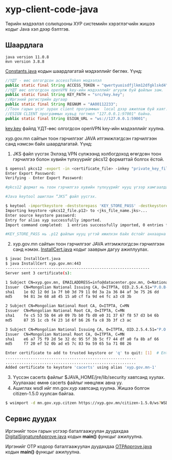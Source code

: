 # xyp-client-code-java
Төрийн мэдээлэл солилцооны ХУР системийн хэрэглэгчийн жишээ кодыг Java хэл дээр бэлтгэв.

## Шаардлага
    java version 11.0.8
    mvn version 3.8.8

[Constants.java](./src/main/java/mn/gov/xyp/Constants.java) кодын шаардлагатай мэдээллийг бөглөх. Үүнд:

```java 
//ҮДТ - өөс олгогдсон accessToken мэдээлэл
public static final String ACCESS_TOKEN = "qwertyuoisdfjlkm12dfgklskd4";
//ҮДТ өөс олгогдсон openVPN key-ийн мэдээллийг агуулж буй файлын зам.
public static final String KEY_PATH = "src/key.key";
//Иргэний регистрийн дугаар
public static final String REGNUM = "АА00112233";
//Тоон гарын үсэг зурах client программын  local дээр ажиллаж буй хаяг. 
//ESIGN CLIENT программын хувьд тогтмол "127.0.0.1:97001" байна.
public static final String ESIGN_URL = "ws://127.0.0.1:59001";
```
[key.key](./src/key.key) файлд ҮДТ-өөс олгогдсон openVPN key-ийн мэдээллийг хуулна.

xyp.gov.mn сайтын тоон гэрчилгээг JAVA итгэмжлэгдсэн гэрчилгээн санд нэмсэн байх шаардлагатай. Үүнд:

1. JKS файл үүсгэх Эхлээд VPN сүлжээнд холбогдоход өгөгдсөн тоон гэрчилгээ болон хувийн түлхүүрийг pkcs12 форматтай болгох ёстой.

```bash
$ openssl pkcs12 -export -in <certificate_file> -inkey "private_key_file" -name "xyp" -out <output_file.p12>
Enter Export Password:
Verifying - Enter Export Password:

#pkcs12 формат нь тоон гэрчилгээ хувийн түлхүүрийг нууц үгээр хамгаалдаг тул нууц үгийг заавал оруулж өгнө.
```
```bash
#Java keytool ашиглан “JKS” файл үүсгэх.

$ keytool -importkeystore -deststorepass 'KEY_STORE_PASS' -destkeystore <jks_file_name.jks> -srckeystore <pkcs12_file.p12> -srcstoretype PKCS12
Importing keystore <pkcs12_file.p12> to <jks_file_name.jks>...
Enter source keystore password:
Entry for alias xyp successfully imported.
Import command completed:  1 entries successfully imported, 0 entries failed or cancelled

#KEY_STORE_PASS нь .p12 файлын нууц үгтэй ижилхэн байх ёстойг анхаарна уу... Ижилхэн биш бол JAVA - "Cannot recover key" Exception өгдөг.
```
2. xyp.gov.mn сайтын тоон гэрчилгээг JAVA итгэмжлэгдсэн гэрчилгээн санд нэмэх. [InstallCert.java](./src/main/java/init/InstallCert.java) кодыг зааврын дагуу ажиллуулах.
```bash
$ javac InstallCert.java
$ java InstallCert xyp.gov.mn:443
---------------------------------------------------------------
Server sent 3 certificate(s):

1 Subject CN=xyp.gov.mn, EMAILADDRESS=info@datacenter.gov.mn, O=National Data Center, OU=National Data Center, ST=Tuv, C=MN, L=Ulaanbaatar
Issuer  CN=Mongolian National Issuing CA, O=ITPTA, OID.2.5.4.51="P.O.B-785, ITPTA Building", STREET="Chinggis Square -1, Chingeltei", L=Ulaanbaatar, C=MN
sha1    1e 02 12 0d 1a 7f b0 3d 79 11 0d 3a 2a 36 84 af 3e 75 26 dd
md5     94 81 3e 68 a8 45 15 a0 cf fa 9d e4 fc a3 c8 3b

2 Subject CN=Mongolian National Root CA, O=ITPTA, C=MN
Issuer  CN=Mongolian National Root CA, O=ITPTA, C=MN
sha1    fe c5 53 5b 04 a9 09 7b b0 fb d0 e0 31 37 67 f8 57 d3 b4 6b
md5     87 35 1c cb f4 23 1d 6f b6 26 fa c8 3b 3f c3 ac

3 Subject CN=Mongolian National Issuing CA, O=ITPTA, OID.2.5.4.51="P.O.B-785, ITPTA Building", STREET="Chinggis Square -1, Chingeltei", L=Ulaanbaatar, C=MN
Issuer  CN=Mongolian National Root CA, O=ITPTA, C=MN
sha1    e6 a7 75 f9 2d 5e 32 dc 95 5f 3b 5c f7 44 df a0 fa 8b af 66
md5     f7 20 ef 52 0b ad e5 7c 83 9a 59 65 5a 71 08 26

Enter certificate to add to trusted keystore or 'q' to quit: [1]  # Enter дар.
.........................................................
.........................................................
Added certificate to keystore 'cacerts' using alias 'xyp.gov.mn-1'
```
3. Үүссэн cacerts файлыг $JAVA_HOME/jre/lib/security хавтсанд хуулах. Хуулахаас өмнө cacerts файлыг нөөцлөж авна уу.
4. Ашиглах wsdl ийг mn.gov.xyp хавтсанд хуулна. Жишээ болгон citizen-1.5.0 хуулсан байгаа.
```bash
$ wsimport -d mn.gov.xyp.citzen https://xyp.gov.mn/citizen-1.5.0/ws?WSDL
```
## Сервис дуудах
Иргэнийг тоон гарын үсгээр баталгаажуулан дуудахдаа [DigitalSignatureApprove.java](./src/main/java/mn/gov/xyp/DigitalSignatureApprove.java)
кодын **main()** функцыг ажилуулна.

Иргэнийг OTP кодоор баталгаажуулан дуудахдаа [OTPApprove.java](./src/main/java/mn/gov/xyp/OTPApprove.java) кодын **main()** функцыг ажилуулна.